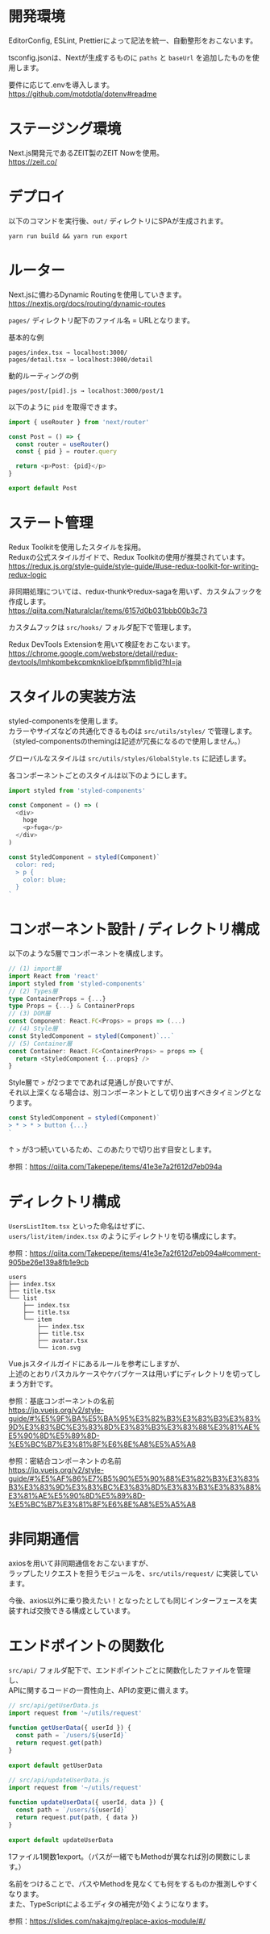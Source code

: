 # 開発環境

EditorConfig, ESLint, Prettierによって記法を統一、自動整形をおこないます。

tsconfig.jsonは、Nextが生成するものに `paths` と `baseUrl` を追加したものを使用します。

要件に応じて.envを導入します。  
https://github.com/motdotla/dotenv#readme

# ステージング環境
Next.js開発元であるZEIT製のZEIT Nowを使用。  
https://zeit.co/

# デプロイ

以下のコマンドを実行後、`out/` ディレクトリにSPAが生成されます。
```
yarn run build && yarn run export
```

# ルーター

Next.jsに備わるDynamic Routingを使用していきます。  
https://nextjs.org/docs/routing/dynamic-routes

`pages/` ディレクトリ配下のファイル名 = URLとなります。

基本的な例

```
pages/index.tsx → localhost:3000/
pages/detail.tsx → localhost:3000/detail
```

動的ルーティングの例

```
pages/post/[pid].js → localhost:3000/post/1
```

以下のように `pid` を取得できます。

```typescript
import { useRouter } from 'next/router'

const Post = () => {
  const router = useRouter()
  const { pid } = router.query

  return <p>Post: {pid}</p>
}

export default Post
```


# ステート管理

Redux Toolkitを使用したスタイルを採用。  
Reduxの公式スタイルガイドで、Redux Toolkitの使用が推奨されています。  
https://redux.js.org/style-guide/style-guide/#use-redux-toolkit-for-writing-redux-logic

非同期処理については、redux-thunkやredux-sagaを用いず、カスタムフックを作成します。  
https://qiita.com/Naturalclar/items/6157d0b031bbb00b3c73

カスタムフックは `src/hooks/` フォルダ配下で管理します。

Redux DevTools Extensionを用いて検証をおこないます。
https://chrome.google.com/webstore/detail/redux-devtools/lmhkpmbekcpmknklioeibfkpmmfibljd?hl=ja

# スタイルの実装方法

styled-componentsを使用します。  
カラーやサイズなどの共通化できるものは `src/utils/styles/` で管理します。  
（styled-componentsのthemingは記述が冗長になるので使用しません。）

グローバルなスタイルは `src/utils/styles/GlobalStyle.ts` に記述します。

各コンポーネントごとのスタイルは以下のようにします。

```typescript
import styled from 'styled-components'

const Component = () => (
  <div>
    hoge
    <p>fuga</p>
  </div>
)

const StyledComponent = styled(Component)`
  color: red;
  > p {
    color: blue;
  }
`
```

# コンポーネント設計 / ディレクトリ構成

以下のような5層でコンポーネントを構成します。

```typescript
// (1) import層
import React from 'react'
import styled from 'styled-components'
// (2) Types層
type ContainerProps = {...}
type Props = {...} & ContainerProps
// (3) DOM層
const Component: React.FC<Props> = props => (...)
// (4) Style層
const StyledComponent = styled(Component)`...`
// (5) Container層
const Container: React.FC<ContainerProps> = props => {
  return <StyledComponent {...props} />
}
```

Style層で `>` が2つまでであれば見通しが良いですが、  
それ以上深くなる場合は、別コンポーネントとして切り出すべきタイミングとなります。

```typescript
const StyledComponent = styled(Component)`
> * > * > button {...}
`
```
↑ `>` が3つ続いているため、このあたりで切り出す目安とします。

参照：https://qiita.com/Takepepe/items/41e3e7a2f612d7eb094a

# ディレクトリ構成

`UsersListItem.tsx` といった命名はせずに、  
`users/list/item/index.tsx` のようにディレクトリを切る構成にします。  

参照：https://qiita.com/Takepepe/items/41e3e7a2f612d7eb094a#comment-905be26e139a8fb1e9cb

```
users
├── index.tsx
├── title.tsx
└── list
    ├── index.tsx
    ├── title.tsx
    └── item
        ├── index.tsx
        ├── title.tsx
        ├── avatar.tsx
        └── icon.svg
```

Vue.jsスタイルガイドにあるルールを参考にしますが、  
上述のとおりパスカルケースやケバブケースは用いずにディレクトリを切ってしまう方針です。

参照：基底コンポーネントの名前  
https://jp.vuejs.org/v2/style-guide/#%E5%9F%BA%E5%BA%95%E3%82%B3%E3%83%B3%E3%83%9D%E3%83%BC%E3%83%8D%E3%83%B3%E3%83%88%E3%81%AE%E5%90%8D%E5%89%8D-%E5%BC%B7%E3%81%8F%E6%8E%A8%E5%A5%A8

参照：密結合コンポーネントの名前  
https://jp.vuejs.org/v2/style-guide/#%E5%AF%86%E7%B5%90%E5%90%88%E3%82%B3%E3%83%B3%E3%83%9D%E3%83%BC%E3%83%8D%E3%83%B3%E3%83%88%E3%81%AE%E5%90%8D%E5%89%8D-%E5%BC%B7%E3%81%8F%E6%8E%A8%E5%A5%A8

# 非同期通信

axiosを用いて非同期通信をおこないますが、  
ラップしたリクエストを担うモジュールを、`src/utils/request/` に実装しています。

今後、axios以外に乗り換えたい！となったとしても同じインターフェースを実装すれば交換できる構成としています。

# エンドポイントの関数化

`src/api/` フォルダ配下で、エンドポイントごとに関数化したファイルを管理し、  
APIに関するコードの一貫性向上、APIの変更に備えます。

```typescript
// src/api/getUserData.js
import request from '~/utils/request'
 
function getUserData({ userId }) {
  const path = `/users/${userId}`
  return request.get(path)
}
 
export default getUserData
```

```typescript
// src/api/updateUserData.js
import request from '~/utils/request'
 
function updateUserData({ userId, data }) {
  const path = `/users/${userId}`
  return request.put(path, { data })
}
 
export default updateUserData
```

1ファイル1関数1export。（パスが一緒でもMethodが異なれば別の関数にします。）

名前をつけることで、パスやMethodを見なくても何をするものか推測しやすくなります。  
また、TypeScriptによるエディタの補完が効くようになります。

参照：https://slides.com/nakajmg/replace-axios-module/#/
